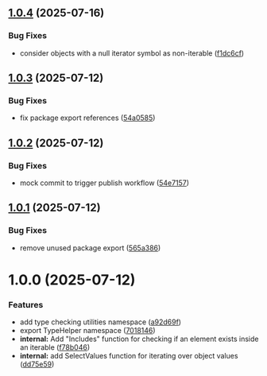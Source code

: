 ## [1.0.4](https://github.com/michironoaware/michi-typehelper/compare/v1.0.3...v1.0.4) (2025-07-16)


### Bug Fixes

* consider objects with a null iterator symbol as non-iterable ([f1dc6cf](https://github.com/michironoaware/michi-typehelper/commit/f1dc6cfc67392b8cfceef9c3a11d4e97e0670d81))

## [1.0.3](https://github.com/michironoaware/michi-typehelper/compare/v1.0.2...v1.0.3) (2025-07-12)


### Bug Fixes

* fix package export references ([54a0585](https://github.com/michironoaware/michi-typehelper/commit/54a05853a9ff72e52f33930fa51c1852bf5fc588))

## [1.0.2](https://github.com/michironoaware/MichiTypeHelper/compare/v1.0.1...v1.0.2) (2025-07-12)


### Bug Fixes

* mock commit to trigger publish workflow ([54e7157](https://github.com/michironoaware/MichiTypeHelper/commit/54e71571a72389743f1359d94f906ec3fb2c22bd))

## [1.0.1](https://github.com/michironoaware/MichiTypeHelper/compare/v1.0.0...v1.0.1) (2025-07-12)


### Bug Fixes

* remove unused package export ([565a386](https://github.com/michironoaware/MichiTypeHelper/commit/565a3861c444b7046d6f791a1b463c10d825f49f))

# 1.0.0 (2025-07-12)

### Features

* add type checking utilities namespace ([a92d69f](https://github.com/michironoaware/MichiTypeHelper/commit/a92d69fe6045496cacf227ddb64fd989b6dd0c26))
* export TypeHelper namespace ([7018146](https://github.com/michironoaware/MichiTypeHelper/commit/70181462bf646976cdcf0cf1d136b5594fa896ab))
* **internal:** Add "Includes" function for checking if an element exists inside an iterable ([f78b046](https://github.com/michironoaware/MichiTypeHelper/commit/f78b0462e2c0a586d9d1246aa78567bcb5dd1de0))
* **internal:** add SelectValues function for iterating over object values ([dd75e59](https://github.com/michironoaware/MichiTypeHelper/commit/dd75e59970cc2d7819852af6ad3b3c33f62c4be1))
